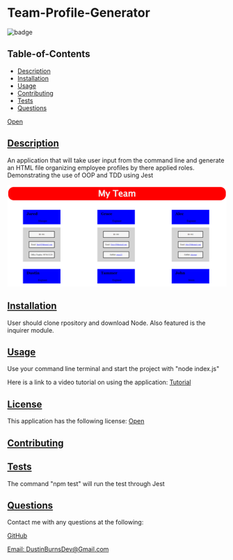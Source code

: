   # Team-Profile-Generator
  
![badge](https://img.shields.io/badge/license-Open-blue)
  
  ## Table-of-Contents
  * [Description](#description)
  * [Installation](#installation)
  * [Usage](#usage)
  * [Contributing](#contributing)
  * [Tests](#tests)
  * [Questions](#questions)

[Open](https://choosealicense.com/licenses/Open)

 
  ## [Description](#table-of-contents)
  An application that will take user input from the command line and generate an HTML file organizing employee profiles by there applied roles. Demonstrating the use of OOP and TDD using Jest

  ![Screenshot](./dist/TeamGenScrnsht.png)

  ## [Installation](#table-of-contents)
  User should clone rpository and download Node. Also featured is the inquirer module.

  ## [Usage](#table-of-contents)
  Use your command line terminal and start the project with "node index.js"

  Here is a link to a video tutorial on using the application:
  [Tutorial](https://watch.screencastify.com/v/ffBmBVjOr1CzYjEVOPfc)

  ## [License](#table-of-contents)
  This application has the following license:
  [Open](https://choosealicense.com/licenses/Open)
    
  ## [Contributing](#table-of-contents)
    
   
  ## [Tests](#table-of-contents)
  The command "npm test" will run the test through Jest
  ## [Questions](#table-of-contents)
  Contact me with any questions at the following:

  [GitHub](https://github.com/BurnsD)

  [Email: DustinBurnsDev@Gmail.com](mailto:DustinBurnsDev@Gmail.com)
  
